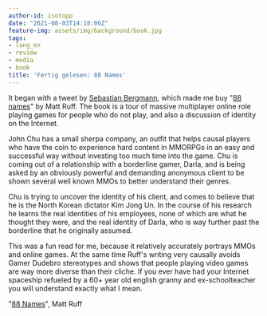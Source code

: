 ```yaml
---
author-id: isotopp
date: "2021-08-03T14:18:06Z"
feature-img: assets/img/background/book.jpg
tags:
- lang_en
- review
- media
- book
title: 'Fertig gelesen: 88 Names'
---
```


It began with a tweet by [Sebastian Bergmann](https://twitter.com/s_bergmann/status/1392518815897030661), which made me buy "[88 names](https://www.amazon.de/gp/product/B07T6938D1)" by Matt Ruff.
The book is a tour of massive multiplayer online role playing games for people who do not play, and also a discussion of identity on the Internet.

John Chu has a small sherpa company, an outfit that helps causal players who have the coin to experience hard content in MMORPGs in an easy and successful way without investing too much time into the game.
Chu is coming out of a relationship with a borderline gamer, Darla, and is being asked by an obviously powerful and demanding anonymous client to be shown several well known MMOs to better understand their genres.

Chu is trying to uncover the identity of his client, and comes to believe that he is the North Korean dictator Kim Jong Un.
In the course of his research he learns the real identities of his employees, none of which are what he thought they were, and the real identity of Darla, who is way further past the borderline that he originally assumed.

This was a fun read for me, because it relatively accurately portrays MMOs and online games.
At the same time Ruff's writing very causally avoids Gamer Dudebro stereotypes and shows that people playing video games are way more diverse than their cliche.
If you ever have had your Internet spaceship refueled by a 60+ year old english granny and ex-schoolteacher you will understand exactly what I mean.

"[88 Names](https://www.amazon.de/gp/product/B07T6938D1)", Matt Ruff
